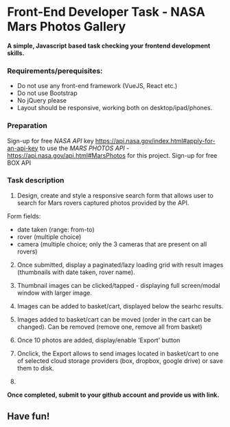 # Front-End Developer Task -  NASA Mars Photos Gallery

**A simple, Javascript based task checking your frontend development skills.** 



### Requirements/perequisites:
* Do not use any front-end framework (VueJS, React etc.)
* Do not use Bootstrap
* No jQuery please
* Layout should be responsive, working both on desktop/ipad/phones.



### Preparation
Sign-up for free *NASA API* key https://api.nasa.gov/index.html#apply-for-an-api-key
to use the *MARS PHOTOS API* - https://api.nasa.gov/api.html#MarsPhotos for this project.
Sign-up for free BOX API




### Task description
1. Design, create and style a responsive search form that allows user to search for Mars rovers captured photos provided by the API.

Form fields:
* date taken (range: from-to)
* rover (multiple choice)
* camera (multiple choice; only the 3 cameras that are present on all rovers)


2. Once submitted, display a paginated/lazy loading grid with result images (thumbnails with date taken, rover name).

3. Thumbnail images can be clicked/tapped - displaying full screen/modal window with larger image.

4. Images can be added to basket/cart, displayed below the searhc results.

5. Images added to basket/cart can be moved (order in the cart can be changed). Can be removed (remove one, remove all from basket)

6. Once 10 photos are added, display/enable 'Export' button

7. Onclick, the Export allows to send images located in basket/cart to one of selected cloud storage providers (box, dropbox, google drive) or save them to disk.

8. 


**Once completed, submit to your github account and provide us with link.**

## Have fun!
